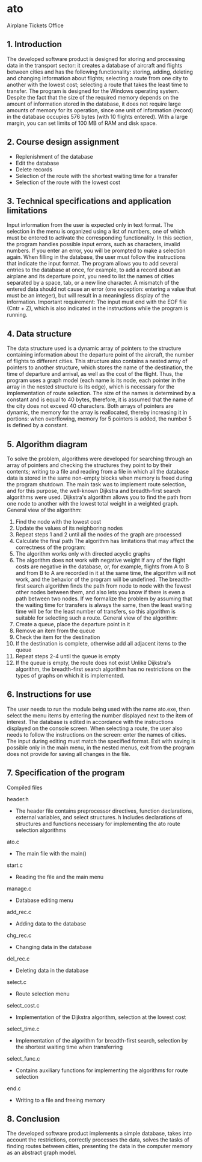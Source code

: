 # ato
Airplane Tickets Office

## 1. Introduction

The developed software product is designed for storing and processing data in the transport sector: it creates a database of aircraft and flights between cities and has the following functionality: storing, adding, deleting and changing information about flights; selecting a route from one city to another with the lowest cost; selecting a route that takes the least time to transfer.
The program is designed for the Windows operating system. Despite the fact that the size of the required memory depends on the amount of information stored in the database, it does not require large amounts of memory for its operation, since one unit of information (record) in the database occupies 576 bytes (with 10 flights entered). With a large margin, you can set limits of 100 MB of RAM and disk space.

## 2. Course design assignment

* Replenishment of the database
* Edit the database
* Delete records
* Selection of the route with the shortest waiting time for a transfer
* Selection of the route with the lowest cost

## 3. Technical specifications and application limitations

Input information from the user is expected only in text format. The selection in the menu is organized using a list of numbers, one of which must be entered to activate the corresponding functionality. In this section, the program handles possible input errors, such as characters, invalid numbers. If you enter an error, you will be prompted to make a selection again.
When filling in the database, the user must follow the instructions that indicate the input format. The program allows you to add several entries to the database at once, for example, to add a record about an airplane and its departure point, you need to list the names of cities separated by a space, tab, or a new line character. A mismatch of the entered data should not cause an error (one exception: entering a value that must be an integer), but will result in a meaningless display of the information. Important requirement: The input must end with the EOF file (Cntr + Z), which is also indicated in the instructions while the program is running.

## 4. Data structure

The data structure used is a dynamic array of pointers to the structure containing information about the departure point of the aircraft, the number of flights to different cities. This structure also contains a nested array of pointers to another structure, which stores the name of the destination, the time of departure and arrival, as well as the cost of the flight.
Thus, the program uses a graph model (each name is its node, each pointer in the array in the nested structure is its edge), which is necessary for the implementation of route selection.
The size of the names is determined by a constant and is equal to 40 bytes, therefore, it is assumed that the name of the city does not exceed 40 characters.
Both arrays of pointers are dynamic, the memory for the array is reallocated, thereby increasing it in portions: when overflowing, memory for 5 pointers is added, the number 5 is defined by a constant.

## 5. Algorithm diagram

To solve the problem, algorithms were developed for searching through an array of pointers and checking the structures they point to by their contents; writing to a file and reading from a file in which all the database data is stored in the same non-empty blocks when memory is freed during the program shutdown.
The main task was to implement route selection, and for this purpose, the well-known Dijkstra and breadth-first search algorithms were used.
Dijkstra's algorithm allows you to find the path from one node to another with the lowest total weight in a weighted graph.
General view of the algorithm:
1. Find the node with the lowest cost
2. Update the values of its neighboring nodes
3. Repeat steps 1 and 2 until all the nodes of the graph are processed
4. Calculate the final path
The algorithm has limitations that may affect the correctness of the program:
1. The algorithm works only with directed acyclic graphs
2. The algorithm does not work with negative weight
If any of the flight costs are negative in the database, or, for example, flights from A to B and from B to A are recorded in it at the same time, the algorithm will not work, and the behavior of the program will be undefined.
The breadth-first search algorithm finds the path from node to node with the fewest other nodes between them, and also lets you know if there is even a path between two nodes. If we formalize the problem by assuming that the waiting time for transfers is always the same, then the least waiting time will be for the least number of transfers, so this algorithm is suitable for selecting such a route.
General view of the algorithm:
1. Create a queue, place the departure point in it
2. Remove an item from the queue
3. Check the item for the destination
4. If the destination is complete, otherwise add all adjacent items to the queue
5. Repeat steps 2-4 until the queue is empty
6. If the queue is empty, the route does not exist
Unlike Dijkstra's algorithm, the breadth-first search algorithm has no restrictions on the types of graphs on which it is implemented.

## 6. Instructions for use

The user needs to run the module being used with the name ato.exe, then select the menu items by entering the number displayed next to the item of interest. The database is edited in accordance with the instructions displayed on the console screen. When selecting a route, the user also needs to follow the instructions on the screen: enter the names of cities. The input during editing must match the specified format. Exit with saving is possible only in the main menu, in the nested menus, exit from the program does not provide for saving all changes in the file.

## 7. Specification of the program

Compiled files

header.h 

- The header file contains preprocessor directives, function declarations, external variables, and select structures. h Includes declarations of structures and functions necessary for implementing the ato route selection algorithms

ato.c 

- The main file with the main()

start.c

- Reading the file and the main menu

manage.c 

- Database editing menu

add_rec.c 

- Adding data to the database

chg_rec.c 

- Changing data in the database

del_rec.c 

- Deleting data in the database

select.c 

- Route selection menu

select_cost.c 

- Implementation of the Dijkstra algorithm, selection at the lowest cost

select_time.c 

- Implementation of the algorithm for breadth-first search, selection by the shortest waiting time when transferring

select_func.c 

- Contains auxiliary functions for implementing the algorithms for route selection

end.c 

- Writing to a file and freeing memory

## 8. Conclusion

The developed software product implements a simple database, takes into account the restrictions, correctly processes the data, solves the tasks of finding routes between cities, presenting the data in the computer memory as an abstract graph model.
